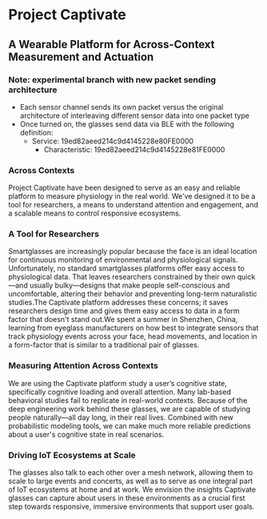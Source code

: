 # Project Captivate
## A Wearable Platform for Across-Context Measurement and Actuation 

### Note: experimental branch with new packet sending architecture
* Each sensor channel sends its own packet versus the original architecture of interleaving different sensor data into one packet type
* Once turned on, the glasses send data via BLE with the following definition:
  * Service: 19ed82aeed214c9d4145228e80FE0000 
    * Characteristic: 19ed82aeed214c9d4145228e81FE0000  

### Across Contexts

Project Captivate have been designed to serve as an easy and reliable 
platform to measure physiology in the real world.  We've designed it to 
be a tool for researchers, a means to understand attention and 
engagement, and a scalable means to control responsive ecosystems. 

### A Tool for Researchers
Smartglasses are increasingly popular because the face is an ideal 
location for continuous monitoring of environmental and physiological 
signals. Unfortunately, no standard smartglasses platforms offer easy 
access to physiological data.  That leaves researchers constrained by 
their own quick—and usually bulky—designs that make people 
self-conscious and uncomfortable, altering their behavior and preventing 
long-term naturalistic studies.The Captivate platform addresses these 
concerns; it saves researchers design time and gives them easy access to 
data in a form factor that doesn't stand out.We spent a summer in 
Shenzhen, China, learning from eyeglass manufacturers on how best to 
integrate sensors that track physiology events across your face, head 
movements, and location in a form-factor that is similar to a 
traditional pair of glasses. 

### Measuring Attention Across Contexts

We are using the Captivate platform study a user’s cognitive state, 
specifically cognitive loading and overall attention.  Many lab-based 
behavioral studies fail to replicate in real-world contexts.  Because of 
the deep engineering work behind these glasses, we are capable of 
studying people naturally—all day long, in their real lives.  Combined 
with new probabilistic modeling tools, we can make much more reliable 
predictions about a user's cognitive state in real scenarios.   

### Driving IoT Ecosystems at Scale

The glasses also talk to each other over a mesh network, allowing them 
to scale to large events and concerts, as well as to serve as one 
integral part of IoT ecosystems at home and at work.  We envision the 
insights Captivate glasses can capture about users in these environments 
as a crucial first step towards responsive, immersive environments that 
support user goals.
